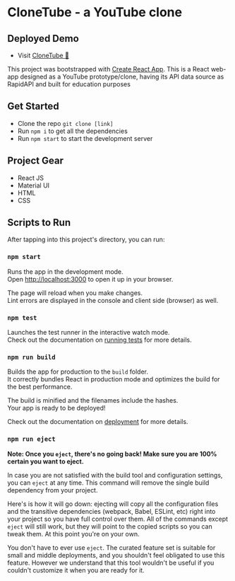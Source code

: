# CloneTube - a YouTube clone

## Deployed Demo

- Visit [CloneTube 🔗](https://clone-tube-the-youtube-clone.vercel.app/)

This project was bootstrapped with [Create React App](https://github.com/facebook/create-react-app).
This is a React web-app designed as a YouTube prototype/clone, having its API data source as RapidAPI and built for education purposes

## Get Started

- Clone the repo `git clone [link]`
- Run `npm i` to get all the dependencies
- Run `npm start` to start the development server

## Project Gear

- React JS
- Material UI
- HTML
- CSS

## Scripts to Run

After tapping into this project's directory, you can run:

### `npm start`

Runs the app in the development mode.\
Open [http://localhost:3000](http://localhost:3000) to open it up in your browser.

The page will reload when you make changes.\
Lint errors are displayed in the console and client side (browser) as well.

### `npm test`

Launches the test runner in the interactive watch mode.\
Check out the documentation on [running tests](https://facebook.github.io/create-react-app/docs/running-tests) for more details.

### `npm run build`

Builds the app for production to the `build` folder.\
It correctly bundles React in production mode and optimizes the build for the best performance.

The build is minified and the filenames include the hashes.\
Your app is ready to be deployed!

Check out the documentation on [deployment](https://facebook.github.io/create-react-app/docs/deployment) for more details.

### `npm run eject`

**Note: Once you `eject`, there's no going back! Make sure you are 100% certain you want to eject.**

In case you are not satisfied with the build tool and configuration settings, you can `eject` at any time. This command will remove the single build dependency from your project.

Here's is how it will go down: ejecting will copy all the configuration files and the transitive dependencies (webpack, Babel, ESLint, etc) right into your project so you have full control over them. All of the commands except `eject` will still work, but they will point to the copied scripts so you can tweak them. At this point you're on your own.

You don't have to ever use `eject`. The curated feature set is suitable for small and middle deployments, and you shouldn't feel obligated to use this feature. However we understand that this tool wouldn't be useful if you couldn't customize it when you are ready for it.
